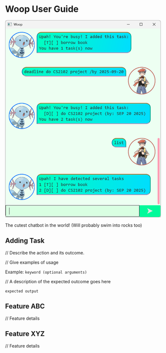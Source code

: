 # Woop User Guide

![woopui](Ui.png)

The cutest chatbot in the world! (Will probably swim into rocks too)

## Adding Task

// Describe the action and its outcome.

// Give examples of usage

Example: `keyword (optional arguments)`

// A description of the expected outcome goes here

```
expected output
```

## Feature ABC

// Feature details


## Feature XYZ

// Feature details